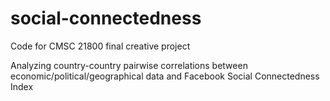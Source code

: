 # social-connectedness
Code for CMSC 21800 final creative project

Analyzing country-country pairwise correlations between economic/political/geographical data and Facebook Social Connectedness Index
